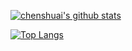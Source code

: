 [![chenshuai's github stats](https://github-readme-stats.vercel.app/api?username=progerchai)](https://github.com/progerchai)

[![Top Langs](https://github-readme-stats.vercel.app/api/top-langs/?username=progerchai&hide=c,c%2B%2B&)](https://github.com/progerchai)

<!--

Here are some ideas to get you started:

- 🔭 I’m currently working on ...
- 🌱 I’m currently learning ...
- 👯 I’m looking to collaborate on ...
- 🤔 I’m looking for help with ...
- 💬 Ask me about ...
- 📫 How to reach me: ...
- 😄 Pronouns: ...
- ⚡ Fun fact: ...
-->
